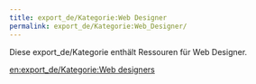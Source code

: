 ```yaml
---
title: export_de/Kategorie:Web Designer
permalink: export_de/Kategorie:Web_Designer/
---
```


Diese export_de/Kategorie enthält Ressouren für Web Designer.

[en:export_de/Kategorie:Web designers](/en:export_de/Kategorie:Web_designers )